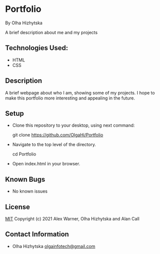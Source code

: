 # **Portfolio**
By Olha Hizhytska

A brief description about me and my projects

## Technologies Used:

* HTML
* CSS

## Description

A brief webpage about who I am, showing some of my projects. I hope to make this portfolio more interesting and appealing in the future.

## Setup

- Clone this repository to your desktop, using next command:

  git clone https://github.com/OlgaHi/Portfolio
- Navigate to the top level of the directory.

  cd Portfolio

- Open index.html in your browser.

## Known Bugs

- No known issues

## License

[MIT](https://en.wikipedia.org/wiki/MIT_License)
Copyright (c) 2021 Alex Warner, Olha Hizhytska and Alan Call

## Contact Information

- Olha Hizhytska olgainfotech@gmail.com